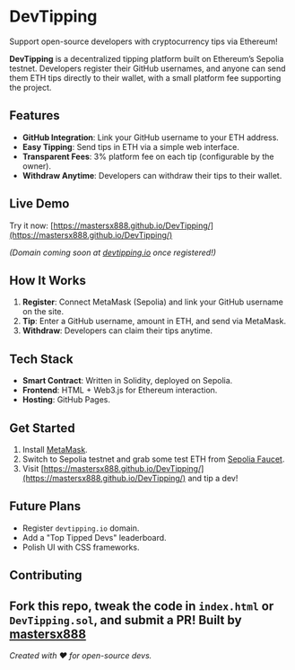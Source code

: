 # DevTipping

Support open-source developers with cryptocurrency tips via Ethereum!

**DevTipping** is a decentralized tipping platform built on Ethereum’s Sepolia testnet. Developers register their GitHub usernames, and anyone can send them ETH tips directly to their wallet, with a small platform fee supporting the project.

## Features
- **GitHub Integration**: Link your GitHub username to your ETH address.
- **Easy Tipping**: Send tips in ETH via a simple web interface.
- **Transparent Fees**: 3% platform fee on each tip (configurable by the owner).
- **Withdraw Anytime**: Developers can withdraw their tips to their wallet.

## Live Demo
Try it now: [https://mastersx888.github.io/DevTipping/](https://mastersx888.github.io/DevTipping/)

*(Domain coming soon at [devtipping.io](http://devtipping.io/) once registered!)*

## How It Works
1. **Register**: Connect MetaMask (Sepolia) and link your GitHub username on the site.
2. **Tip**: Enter a GitHub username, amount in ETH, and send via MetaMask.
3. **Withdraw**: Developers can claim their tips anytime.

## Tech Stack
- **Smart Contract**: Written in Solidity, deployed on Sepolia.
- **Frontend**: HTML + Web3.js for Ethereum interaction.
- **Hosting**: GitHub Pages.

## Get Started
1. Install [MetaMask](https://metamask.io/).
2. Switch to Sepolia testnet and grab some test ETH from [Sepolia Faucet](https://sepoliafaucet.com/).
3. Visit [https://mastersx888.github.io/DevTipping/](https://mastersx888.github.io/DevTipping/) and tip a dev!

## Future Plans
- Register `devtipping.io` domain.
- Add a "Top Tipped Devs" leaderboard.
- Polish UI with CSS frameworks.

## Contributing
Fork this repo, tweak the code in `index.html` or `DevTipping.sol`, and submit a PR! Built by [mastersx888](https://github.com/mastersx888) 
---
*Created with ❤️ for open-source devs.*
